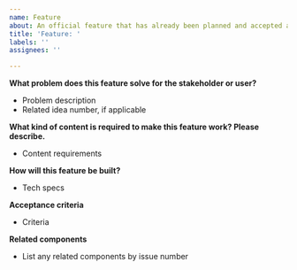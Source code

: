 ```yaml
---
name: Feature
about: An official feature that has already been planned and accepted as part of strategy.
title: 'Feature: '
labels: ''
assignees: ''

---
```


**What problem does this feature solve for the stakeholder or user?**

* Problem description
* Related idea number, if applicable

**What kind of content is required to make this feature work? Please describe.**

* Content requirements

**How will this feature be built?**

* Tech specs

**Acceptance criteria**

* Criteria

**Related components**

* List any related components by issue number
